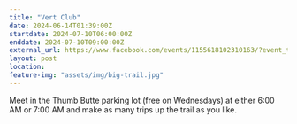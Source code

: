 ```yaml
---
title: "Vert Club"
date: 2024-06-14T01:39:00Z
startdate: 2024-07-10T06:00:00Z
enddate: 2024-07-10T09:00:00Z
external_url: https://www.facebook.com/events/1155618102310163/?event_time_id=1155618105643496
layout: post
location: 
feature-img: "assets/img/big-trail.jpg"
---
```


Meet in the Thumb Butte parking lot (free on Wednesdays) at either 6&#58;00 AM or 7&#58;00 AM and make as many trips up the trail as you like.<br>
  <br>
  
